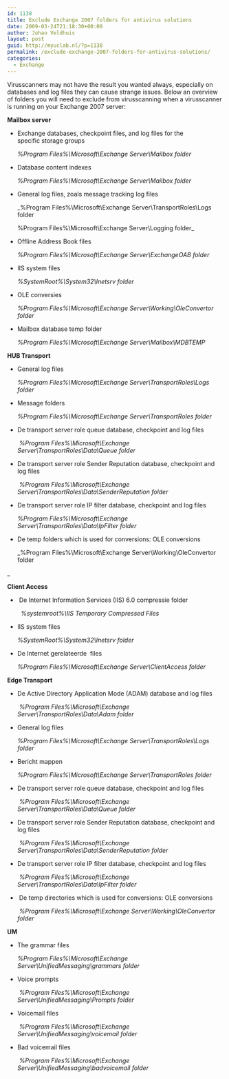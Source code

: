 ```yaml
---
id: 1138
title: Exclude Exchange 2007 folders for antivirus solutions
date: 2009-03-24T21:18:30+00:00
author: Johan Veldhuis
layout: post
guid: http://myuclab.nl/?p=1138
permalink: /exclude-exchange-2007-folders-for-antivirus-solutions/
categories:
  - Exchange
---
```

Virusscanners may not have the result you wanted always, especially on databases and log files they can cause strange issues. Below an overview of folders you will need to exclude from virusscanning when a virusscanner is running on your Exchange 2007 server:

**Mailbox server**

  * Exchange databases, checkpoint files, and log files for the specific storage groups
  
    _%Program Files%\Microsoft\Exchange Server\Mailbox folder_
  * Database content indexes
  
    _%Program Files%\Microsoft\Exchange Server\Mailbox folder_
  * General log files, zoals message tracking log files
  
    _%Program Files%\Microsoft\Exchange Server\TransportRoles\Logs folder
  
    %Program Files%\Microsoft\Exchange Server\Logging folder_
  * Offline Address Book files
  
    _%Program Files%\Microsoft\Exchange Server\ExchangeOAB folder_
  * IIS system files
  
    _%SystemRoot%\System32\Inetsrv folder_
  * OLE conversies
  
    _%Program Files%\Microsoft\Exchange Server\Working\OleConvertor folder_
  * Mailbox database temp folder
  
    _%Program Files%\Microsoft\Exchange Server\Mailbox\MDBTEMP_

**HUB Transport**

  * General log files
  
    _%Program Files%\Microsoft\Exchange Server\TransportRoles\Logs folder_
  * Message folders
  
    _%Program Files%\Microsoft\Exchange Server\TransportRoles folder_
  * De transport server role queue database, checkpoint and log files
  
     _%Program Files%\Microsoft\Exchange Server\TransportRoles\Data\Queue folder_
  * De transport server role Sender Reputation database, checkpoint and log files
  
     _%Program Files%\Microsoft\Exchange Server\TransportRoles\Data\SenderReputation folder_
  * De transport server role IP filter database, checkpoint and log files
  
    _%Program Files%\Microsoft\Exchange Server\TransportRoles\Data\IpFilter folder_
  * De temp folders which is used for conversions: OLE conversions
  
    _%Program Files%\Microsoft\Exchange Server\Working\OleConvertor folder
  
_ 

**Client Access** 

  *  De Internet Information Services (IIS) 6.0 compressie folder
  
      _%systemroot%\IIS Temporary Compressed Files_
  * IIS system files
  
    _%SystemRoot%\System32\Inetsrv folder_
  * De Internet gerelateerde  files
  
    _%Program Files%\Microsoft\Exchange Server\ClientAccess folder_

**Edge Transport**

  * De Active Directory Application Mode (ADAM) database and log files
  
     _%Program Files%\Microsoft\Exchange Server\TransportRoles\Data\Adam folder_
  * General log files
  
    _%Program Files%\Microsoft\Exchange Server\TransportRoles\Logs folder_
  * Bericht mappen
  
    _%Program Files%\Microsoft\Exchange Server\TransportRoles folder_
  * De transport server role queue database, checkpoint and log files
  
     _%Program Files%\Microsoft\Exchange Server\TransportRoles\Data\Queue folder_
  * De transport server role Sender Reputation database, checkpoint and log files
  
     _%Program Files%\Microsoft\Exchange Server\TransportRoles\Data\SenderReputation folder_
  * De transport server role IP filter database, checkpoint and log files
  
     _%Program Files%\Microsoft\Exchange Server\TransportRoles\Data\IpFilter folder_
  *  De temp directories which is used for conversions: OLE conversions
  
     _%Program Files%\Microsoft\Exchange Server\Working\OleConvertor folder_

**UM**  

  * The grammar files
  
    _%Program Files%\Microsoft\Exchange Server\UnifiedMessaging\grammars folder_
  * Voice prompts
  
     _%Program Files%\Microsoft\Exchange Server\UnifiedMessaging\Prompts folder_
  * Voicemail files
  
     _%Program Files%\Microsoft\Exchange Server\UnifiedMessaging\voicemail folder_
  * Bad voicemail files
  
     _%Program Files%\Microsoft\Exchange Server\UnifiedMessaging\badvoicemail folder_